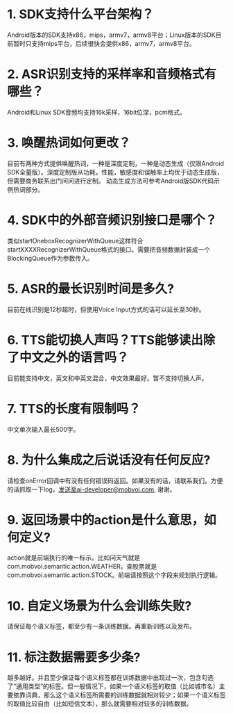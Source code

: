 # 1. SDK支持什么平台架构？
Android版本的SDK支持x86，mips，armv7，armv8平台；Linux版本的SDK目前暂时只支持mips平台，后续很快会提供x86，armv7，armv8平台。

# 2. ASR识别支持的采样率和音频格式有哪些？
Android和Linux SDK音频均支持16k采样，16bit位深，pcm格式。

# 3. 唤醒热词如何更改？
目前有两种方式提供唤醒热词，一种是深度定制，一种是动态生成（仅限Android SDK全量版）。深度定制版从功耗，性能，敏感度和误触率上均优于动态生成版，但需要商务联系出门问问进行定制。
动态生成方法可参考Android版SDK代码示例热词部分。

# 4. SDK中的外部音频识别接口是哪个？
类似startOneboxRecognizerWithQueue这样符合startXXXXRecognizerWithQueue格式的接口。需要把音频数据封装成一个BlockingQueue作为参数传入。

# 5. ASR的最长识别时间是多久?
目前在线识别是12秒超时，但使用Voice Input方式的话可以延长至30秒。

# 6. TTS能切换人声吗？TTS能够读出除了中文之外的语言吗？
目前能支持中文，英文和中英文混合，中文效果最好。暂不支持切换人声。

# 7. TTS的长度有限制吗？
中文单次输入最长500字。

# 8. 为什么集成之后说话没有任何反应?
请检查onError回调中有没有任何错误码返回。如果没有的话，请联系我们。方便的话抓取一下log，发送至ai-developer@mobvoi.com, 谢谢。

# 9. 返回场景中的action是什么意思，如何定义?
action就是前端执行的唯一标示。比如问天气就是com.mobvoi.semantic.action.WEATHER，查股票就是com.mobvoi.semantic.action.STOCK。前端请按照这个字段来规划执行逻辑。

# 10. 自定义场景为什么会训练失败?
请保证每个语义标签，都至少有一条训练数据。再重新训练以及发布。

# 11. 标注数据需要多少条?
越多越好。并且至少保证每个语义标签都在训练数据中出现过一次，包含勾选了“通用类型”的标签。但一般情况下，如果一个语义标签的取值（比如城市名）主要依靠词典，那么这个语义标签所需要的训练数据就相对较少；如果一个语义标签的取值比较自由（比如短信文本），那么就需要相对较多的训练数据。

